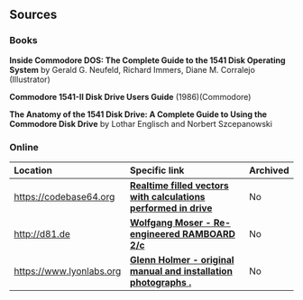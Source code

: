 ## Sources

### Books

**Inside Commodore DOS: The Complete Guide to the 1541 Disk Operating System**
by Gerald G. Neufeld, Richard Immers, Diane M. Corralejo (Illustrator)

**Commodore 1541-II Disk Drive Users Guide** (1986)(Commodore)

**The Anatomy of the 1541 Disk Drive: A Complete Guide to Using the Commodore Disk Drive**
by Lothar Englisch and Norbert Szcepanowski

### Online

| Location | Specific link | Archived|
|:----------|:-------------|----|
| https://codebase64.org |**[Realtime filled vectors with calculations performed in drive](https://codebase64.org/doku.php?id=base:drivecalc_vectors)** | No |
| http://d81.de |**[Wolfgang Moser - Re-engineered RAMBOARD 2/c](http://d81.de/CLD-RAMBOard/RAMBOard-2C.shtml)** | No |
| https://www.lyonlabs.org |**[Glenn Holmer - original manual and installation photographs .](https://www.lyonlabs.org/commodore/hardware/index.html)** | No |

